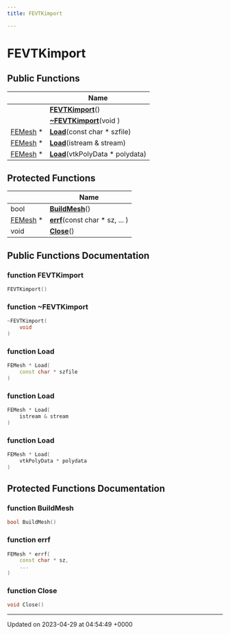 ```yaml
---
title: FEVTKimport

---
```


# FEVTKimport





## Public Functions

|                | Name           |
| -------------- | -------------- |
| | **[FEVTKimport](../Classes/classFEVTKimport.md#function-fevtkimport)**() |
| | **[~FEVTKimport](../Classes/classFEVTKimport.md#function-~fevtkimport)**(void ) |
| [FEMesh](../Classes/classFEMesh.md) * | **[Load](../Classes/classFEVTKimport.md#function-load)**(const char * szfile) |
| [FEMesh](../Classes/classFEMesh.md) * | **[Load](../Classes/classFEVTKimport.md#function-load)**(istream & stream) |
| [FEMesh](../Classes/classFEMesh.md) * | **[Load](../Classes/classFEVTKimport.md#function-load)**(vtkPolyData * polydata) |

## Protected Functions

|                | Name           |
| -------------- | -------------- |
| bool | **[BuildMesh](../Classes/classFEVTKimport.md#function-buildmesh)**() |
| [FEMesh](../Classes/classFEMesh.md) * | **[errf](../Classes/classFEVTKimport.md#function-errf)**(const char * sz, ... ) |
| void | **[Close](../Classes/classFEVTKimport.md#function-close)**() |

## Public Functions Documentation

### function FEVTKimport

```cpp
FEVTKimport()
```


### function ~FEVTKimport

```cpp
~FEVTKimport(
    void 
)
```


### function Load

```cpp
FEMesh * Load(
    const char * szfile
)
```


### function Load

```cpp
FEMesh * Load(
    istream & stream
)
```


### function Load

```cpp
FEMesh * Load(
    vtkPolyData * polydata
)
```


## Protected Functions Documentation

### function BuildMesh

```cpp
bool BuildMesh()
```


### function errf

```cpp
FEMesh * errf(
    const char * sz,
    ... 
)
```


### function Close

```cpp
void Close()
```


-------------------------------

Updated on 2023-04-29 at 04:54:49 +0000
